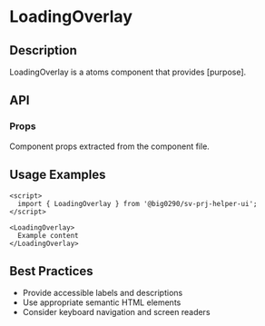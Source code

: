 # LoadingOverlay

## Description

LoadingOverlay is a atoms component that provides [purpose].

## API

### Props

Component props extracted from the component file.

## Usage Examples

```svelte
<script>
  import { LoadingOverlay } from '@big0290/sv-prj-helper-ui';
</script>

<LoadingOverlay>
  Example content
</LoadingOverlay>
```

## Best Practices

- Provide accessible labels and descriptions
- Use appropriate semantic HTML elements
- Consider keyboard navigation and screen readers
